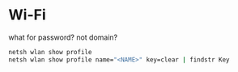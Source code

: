 # Wi-Fi
what for password? not domain?
```bash
netsh wlan show profile
netsh wlan show profile name="<NAME>" key=clear | findstr Key
```